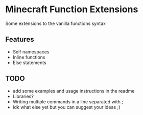 ﻿# Minecraft Function Extensions
Some extensions to the vanilla functions syntax

## Features
- Self namespaces
- Inline functions
- Else statements

## TODO
- add some examples and usage instructions in the readme
- Libraries?
- Writing multiple commands in a line separated with ;
- idk what else yet but you can suggest your ideas ;)
